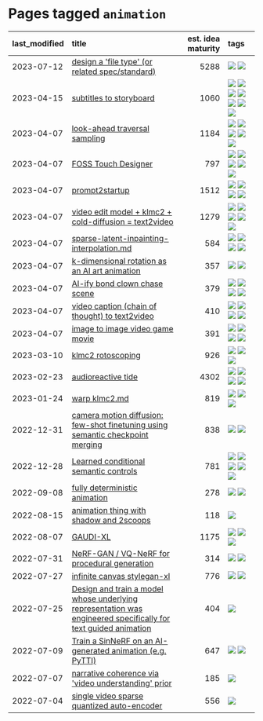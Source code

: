 # Pages tagged `animation`

|last_modified|title|est. idea maturity|tags
|:---|:---|---:|:---|
|2023-07-12|[design a 'file type' (or related spec/standard)](../filetype-for-ai-art-and-animation.md)|5288|[![](https://img.shields.io/badge/tag-animation-82d6e)](../tags/animation.md) [![](https://img.shields.io/badge/tag-tooling-dad82b)](../tags/tooling.md)|
|2023-04-15|[subtitles to storyboard](../subtitles-to-storyboard.md)|1060|[![](https://img.shields.io/badge/tag-accessibility-9c3a4a)](../tags/accessibility.md) [![](https://img.shields.io/badge/tag-animation-82d6e)](../tags/animation.md) [![](https://img.shields.io/badge/tag-completed-b4243e)](../tags/completed.md) [![](https://img.shields.io/badge/tag-open_source-1eefac)](../tags/open_source.md) [![](https://img.shields.io/badge/tag-prompting-b08442)](../tags/prompting.md) [![](https://img.shields.io/badge/tag-tooling-dad82b)](../tags/tooling.md) [![](https://img.shields.io/badge/tag-wip-35d420)](../tags/wip.md)|
|2023-04-07|[look-ahead traversal sampling](../look-ahead-traversal-sampling.md)|1184|[![](https://img.shields.io/badge/tag-MCMC-4ed36d)](../tags/MCMC.md) [![](https://img.shields.io/badge/tag-animation-82d6e)](../tags/animation.md) [![](https://img.shields.io/badge/tag-control-e127da)](../tags/control.md) [![](https://img.shields.io/badge/tag-experimental-c4fb38)](../tags/experimental.md) [![](https://img.shields.io/badge/tag-image_generation-3f3dc3)](../tags/image_generation.md)|
|2023-04-07|[FOSS Touch Designer](../FOSS_touch_designer.md)|797|[![](https://img.shields.io/badge/tag-alignment-fe4dc)](../tags/alignment.md) [![](https://img.shields.io/badge/tag-animation-82d6e)](../tags/animation.md) [![](https://img.shields.io/badge/tag-publicgood-76bb24)](../tags/publicgood.md) [![](https://img.shields.io/badge/tag-tooling-dad82b)](../tags/tooling.md) [![](https://img.shields.io/badge/tag-wip-35d420)](../tags/wip.md)|
|2023-04-07|[prompt2startup](../prompt2startup.md)|1512|[![](https://img.shields.io/badge/tag-animation-82d6e)](../tags/animation.md) [![](https://img.shields.io/badge/tag-experimental-c4fb38)](../tags/experimental.md) [![](https://img.shields.io/badge/tag-prompting-b08442)](../tags/prompting.md) [![](https://img.shields.io/badge/tag-tooling-dad82b)](../tags/tooling.md)|
|2023-04-07|[video edit model + klmc2 + cold-diffusion = text2video](../video-edit-model-over-init-video.md)|1279|[![](https://img.shields.io/badge/tag-animation-82d6e)](../tags/animation.md) [![](https://img.shields.io/badge/tag-meta-e168be)](../tags/meta.md) [![](https://img.shields.io/badge/tag-publicgood-76bb24)](../tags/publicgood.md) [![](https://img.shields.io/badge/tag-stability-96bcc)](../tags/stability.md) [![](https://img.shields.io/badge/tag-tooling-dad82b)](../tags/tooling.md)|
|2023-04-07|[sparse-latent-inpainting-interpolation.md](../sparse-latent-inpainting-interpolation.md)|584|[![](https://img.shields.io/badge/tag-animation-82d6e)](../tags/animation.md) [![](https://img.shields.io/badge/tag-prompting-b08442)](../tags/prompting.md) [![](https://img.shields.io/badge/tag-tooling-dad82b)](../tags/tooling.md) [![](https://img.shields.io/badge/tag-wip-35d420)](../tags/wip.md)|
|2023-04-07|[k-dimensional rotation as an AI art animation](../kd_rotation_as_ai_art_animation.md)|357|[![](https://img.shields.io/badge/tag-animation-82d6e)](../tags/animation.md) [![](https://img.shields.io/badge/tag-experimental-c4fb38)](../tags/experimental.md)|
|2023-04-07|[AI-ify bond clown chase scene](../bond_clown_chase_scene.md)|379|[![](https://img.shields.io/badge/tag-animation-82d6e)](../tags/animation.md) [![](https://img.shields.io/badge/tag-experimental-c4fb38)](../tags/experimental.md) [![](https://img.shields.io/badge/tag-foundation-f76896)](../tags/foundation.md) [![](https://img.shields.io/badge/tag-wip-35d420)](../tags/wip.md)|
|2023-04-07|[video caption (chain of thought) to text2video](../video_caption_transfer.md)|410|[![](https://img.shields.io/badge/tag-animation-82d6e)](../tags/animation.md) [![](https://img.shields.io/badge/tag-experimental-c4fb38)](../tags/experimental.md) [![](https://img.shields.io/badge/tag-prompting-b08442)](../tags/prompting.md) [![](https://img.shields.io/badge/tag-tooling-dad82b)](../tags/tooling.md)|
|2023-04-07|[image to image video game movie](../img2img_video_game_movie.md)|391|[![](https://img.shields.io/badge/tag-animation-82d6e)](../tags/animation.md) [![](https://img.shields.io/badge/tag-prompting-b08442)](../tags/prompting.md) [![](https://img.shields.io/badge/tag-tooling-dad82b)](../tags/tooling.md) [![](https://img.shields.io/badge/tag-wip-35d420)](../tags/wip.md)|
|2023-03-10|[klmc2 rotoscoping](../klmc2_rotoscoping.md)|926|[![](https://img.shields.io/badge/tag-animation-82d6e)](../tags/animation.md) [![](https://img.shields.io/badge/tag-experimental-c4fb38)](../tags/experimental.md) [![](https://img.shields.io/badge/tag-tooling-dad82b)](../tags/tooling.md)|
|2023-02-23|[audioreactive tide](../audioreactive_tide.md)|4302|[![](https://img.shields.io/badge/tag-animation-82d6e)](../tags/animation.md) [![](https://img.shields.io/badge/tag-completed-b4243e)](../tags/completed.md) [![](https://img.shields.io/badge/tag-experimental-c4fb38)](../tags/experimental.md) [![](https://img.shields.io/badge/tag-publication-3f9741)](../tags/publication.md)|
|2023-01-24|[warp klmc2.md](../warp_klmc2.md)|819|[![](https://img.shields.io/badge/tag-animation-82d6e)](../tags/animation.md) [![](https://img.shields.io/badge/tag-tooling-dad82b)](../tags/tooling.md) [![](https://img.shields.io/badge/tag-wip-35d420)](../tags/wip.md)|
|2022-12-31|[camera motion diffusion: few-shot finetuning using semantic checkpoint merging](../residual_checkpoint_finetune_for_motion_transfer.md)|838|[![](https://img.shields.io/badge/tag-animation-82d6e)](../tags/animation.md) [![](https://img.shields.io/badge/tag-experimental-c4fb38)](../tags/experimental.md)|
|2022-12-28|[Learned conditional semantic controls](../learned-conditional-semantic-controls.md)|781|[![](https://img.shields.io/badge/tag-animation-82d6e)](../tags/animation.md) [![](https://img.shields.io/badge/tag-colab-683f3)](../tags/colab.md) [![](https://img.shields.io/badge/tag-experimental-c4fb38)](../tags/experimental.md) [![](https://img.shields.io/badge/tag-prompting-b08442)](../tags/prompting.md) [![](https://img.shields.io/badge/tag-tooling-dad82b)](../tags/tooling.md)|
|2022-09-08|[fully deterministic animation](../fully-deterministic-animation.md)|278|[![](https://img.shields.io/badge/tag-animation-82d6e)](../tags/animation.md) [![](https://img.shields.io/badge/tag-experimental-c4fb38)](../tags/experimental.md)|
|2022-08-15|[animation thing with shadow and 2scoops](../shadow-and2scoops-animation-thing.md)|118|[![](https://img.shields.io/badge/tag-animation-82d6e)](../tags/animation.md)|
|2022-08-07|[GAUDI-XL](../gaudi-xl.md)|1175|[![](https://img.shields.io/badge/tag-animation-82d6e)](../tags/animation.md) [![](https://img.shields.io/badge/tag-experimental-c4fb38)](../tags/experimental.md) [![](https://img.shields.io/badge/tag-foundation-f76896)](../tags/foundation.md)|
|2022-07-31|[NeRF-GAN / VQ-NeRF for procedural generation](../nerf-gan.md)|314|[![](https://img.shields.io/badge/tag-animation-82d6e)](../tags/animation.md) [![](https://img.shields.io/badge/tag-nerf-752fd7)](../tags/nerf.md)|
|2022-07-27|[infinite canvas stylegan-xl](../infinite-canvas-stylegan-xl.md)|776|[![](https://img.shields.io/badge/tag-animation-82d6e)](../tags/animation.md) [![](https://img.shields.io/badge/tag-experimental-c4fb38)](../tags/experimental.md)|
|2022-07-25|[Design and train a model whose underlying representation was engineered specifically for text guided animation](../image-model-designed-for-clip-guided-animation.md)|404|[![](https://img.shields.io/badge/tag-animation-82d6e)](../tags/animation.md)|
|2022-07-09|[Train a SinNeRF on an AI-generated animation (e.g. PyTTI)](../train_a_SinNeRF_on_a_pytti_animation.md)|647|[![](https://img.shields.io/badge/tag-animation-82d6e)](../tags/animation.md) [![](https://img.shields.io/badge/tag-nerf-752fd7)](../tags/nerf.md)|
|2022-07-07|[narrative coherence via 'video understanding' prior](../narrative_coherence_via_video_understanding_prior.md)|185|[![](https://img.shields.io/badge/tag-animation-82d6e)](../tags/animation.md)|
|2022-07-04|[single video sparse quantized auto-encoder](../single_video_sparse_quantized_auto-encoder.md)|556|[![](https://img.shields.io/badge/tag-animation-82d6e)](../tags/animation.md)|